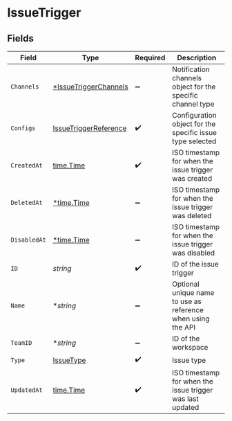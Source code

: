 # IssueTrigger


## Fields

| Field                                                                 | Type                                                                  | Required                                                              | Description                                                           |
| --------------------------------------------------------------------- | --------------------------------------------------------------------- | --------------------------------------------------------------------- | --------------------------------------------------------------------- |
| `Channels`                                                            | [*IssueTriggerChannels](../../models/shared/issuetriggerchannels.md)  | :heavy_minus_sign:                                                    | Notification channels object for the specific channel type            |
| `Configs`                                                             | [IssueTriggerReference](../../models/shared/issuetriggerreference.md) | :heavy_check_mark:                                                    | Configuration object for the specific issue type selected             |
| `CreatedAt`                                                           | [time.Time](https://pkg.go.dev/time#Time)                             | :heavy_check_mark:                                                    | ISO timestamp for when the issue trigger was created                  |
| `DeletedAt`                                                           | [*time.Time](https://pkg.go.dev/time#Time)                            | :heavy_minus_sign:                                                    | ISO timestamp for when the issue trigger was deleted                  |
| `DisabledAt`                                                          | [*time.Time](https://pkg.go.dev/time#Time)                            | :heavy_minus_sign:                                                    | ISO timestamp for when the issue trigger was disabled                 |
| `ID`                                                                  | *string*                                                              | :heavy_check_mark:                                                    | ID of the issue trigger                                               |
| `Name`                                                                | **string*                                                             | :heavy_minus_sign:                                                    | Optional unique name to use as reference when using the API           |
| `TeamID`                                                              | **string*                                                             | :heavy_minus_sign:                                                    | ID of the workspace                                                   |
| `Type`                                                                | [IssueType](../../models/shared/issuetype.md)                         | :heavy_check_mark:                                                    | Issue type                                                            |
| `UpdatedAt`                                                           | [time.Time](https://pkg.go.dev/time#Time)                             | :heavy_check_mark:                                                    | ISO timestamp for when the issue trigger was last updated             |